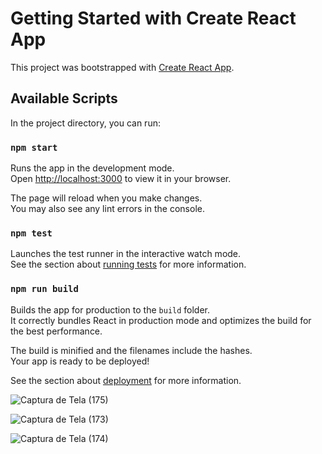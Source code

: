 # Getting Started with Create React App

This project was bootstrapped with [Create React App](https://github.com/facebook/create-react-app).

## Available Scripts

In the project directory, you can run:

### `npm start`

Runs the app in the development mode.\
Open [http://localhost:3000](http://localhost:3000) to view it in your browser.

The page will reload when you make changes.\
You may also see any lint errors in the console.

### `npm test`

Launches the test runner in the interactive watch mode.\
See the section about [running tests](https://facebook.github.io/create-react-app/docs/running-tests) for more information.

### `npm run build`

Builds the app for production to the `build` folder.\
It correctly bundles React in production mode and optimizes the build for the best performance.

The build is minified and the filenames include the hashes.\
Your app is ready to be deployed!

See the section about [deployment](https://facebook.github.io/create-react-app/docs/deployment) for more information.


![Captura de Tela (175)](https://github.com/MKawan/app-styled-components-login-user-react/assets/51447066/52b07450-8929-4f16-9765-45301c51f084)


![Captura de Tela (173)](https://github.com/MKawan/app-styled-components-login-user-react/assets/51447066/e0c77827-3b91-4ab3-a889-d9df39efdd92)


![Captura de Tela (174)](https://github.com/MKawan/app-styled-components-login-user-react/assets/51447066/5bb7be4f-3dad-45fd-8380-e062dc13c075)
